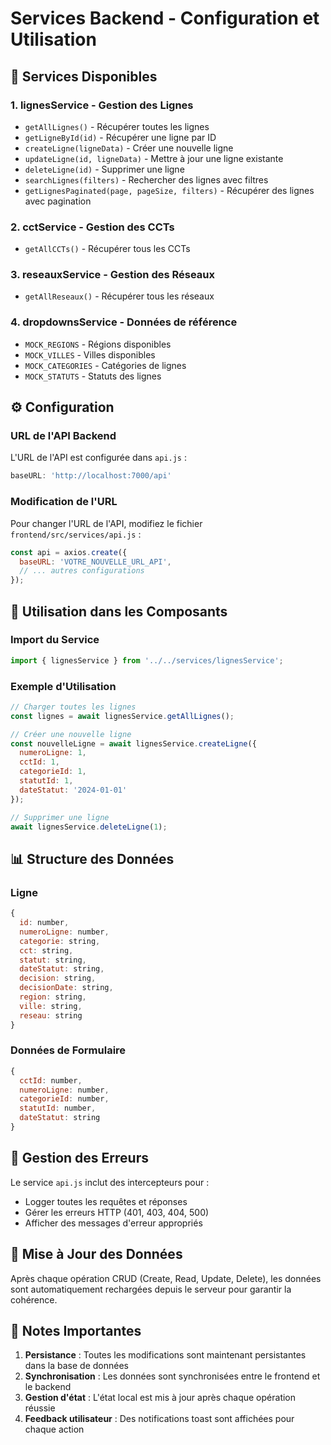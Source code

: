 # Services Backend - Configuration et Utilisation

## 🚀 **Services Disponibles**

### 1. **lignesService** - Gestion des Lignes
- `getAllLignes()` - Récupérer toutes les lignes
- `getLigneById(id)` - Récupérer une ligne par ID
- `createLigne(ligneData)` - Créer une nouvelle ligne
- `updateLigne(id, ligneData)` - Mettre à jour une ligne existante
- `deleteLigne(id)` - Supprimer une ligne
- `searchLignes(filters)` - Rechercher des lignes avec filtres
- `getLignesPaginated(page, pageSize, filters)` - Récupérer des lignes avec pagination

### 2. **cctService** - Gestion des CCTs
- `getAllCCTs()` - Récupérer tous les CCTs

### 3. **reseauxService** - Gestion des Réseaux
- `getAllReseaux()` - Récupérer tous les réseaux

### 4. **dropdownsService** - Données de référence
- `MOCK_REGIONS` - Régions disponibles
- `MOCK_VILLES` - Villes disponibles
- `MOCK_CATEGORIES` - Catégories de lignes
- `MOCK_STATUTS` - Statuts des lignes

## ⚙️ **Configuration**

### URL de l'API Backend
L'URL de l'API est configurée dans `api.js` :
```javascript
baseURL: 'http://localhost:7000/api'
```

### Modification de l'URL
Pour changer l'URL de l'API, modifiez le fichier `frontend/src/services/api.js` :
```javascript
const api = axios.create({
  baseURL: 'VOTRE_NOUVELLE_URL_API',
  // ... autres configurations
});
```

## 🔧 **Utilisation dans les Composants**

### Import du Service
```javascript
import { lignesService } from '../../services/lignesService';
```

### Exemple d'Utilisation
```javascript
// Charger toutes les lignes
const lignes = await lignesService.getAllLignes();

// Créer une nouvelle ligne
const nouvelleLigne = await lignesService.createLigne({
  numeroLigne: 1,
  cctId: 1,
  categorieId: 1,
  statutId: 1,
  dateStatut: '2024-01-01'
});

// Supprimer une ligne
await lignesService.deleteLigne(1);
```

## 📊 **Structure des Données**

### Ligne
```javascript
{
  id: number,
  numeroLigne: number,
  categorie: string,
  cct: string,
  statut: string,
  dateStatut: string,
  decision: string,
  decisionDate: string,
  region: string,
  ville: string,
  reseau: string
}
```

### Données de Formulaire
```javascript
{
  cctId: number,
  numeroLigne: number,
  categorieId: number,
  statutId: number,
  dateStatut: string
}
```

## 🚨 **Gestion des Erreurs**

Le service `api.js` inclut des intercepteurs pour :
- Logger toutes les requêtes et réponses
- Gérer les erreurs HTTP (401, 403, 404, 500)
- Afficher des messages d'erreur appropriés

## 🔄 **Mise à Jour des Données**

Après chaque opération CRUD (Create, Read, Update, Delete), les données sont automatiquement rechargées depuis le serveur pour garantir la cohérence.

## 📝 **Notes Importantes**

1. **Persistance** : Toutes les modifications sont maintenant persistantes dans la base de données
2. **Synchronisation** : Les données sont synchronisées entre le frontend et le backend
3. **Gestion d'état** : L'état local est mis à jour après chaque opération réussie
4. **Feedback utilisateur** : Des notifications toast sont affichées pour chaque action


